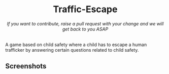 <h1 align='center'> Traffic-Escape </h1>
<h6 align='center'> If you want to contribute, raise a pull request with your change and we will get back to you ASAP </h2>
A game based on child safety where a child has to escape a human trafficker by answering certain questions related to child safety. 


## Screenshots
